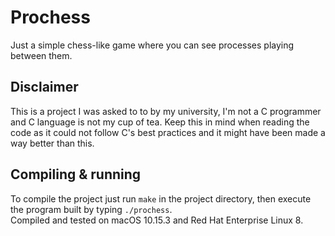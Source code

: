# Prochess

Just a simple chess-like game where you can see processes playing between them.

## Disclaimer

This is a project I was asked to to by my university, I'm not a C programmer and C language is not my cup of tea. Keep this in mind when reading the code as it could not follow C's best practices and it might have been made a way better than this.

## Compiling & running

To compile the project just run `make` in the project directory, then execute the program built by typing `./prochess`.
<br />
Compiled and tested on macOS 10.15.3 and Red Hat Enterprise Linux 8.